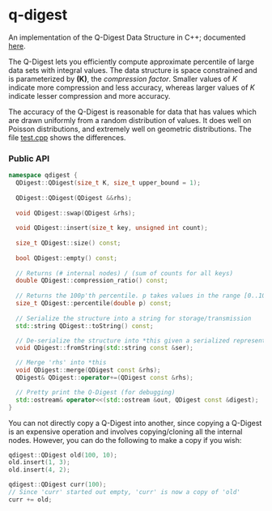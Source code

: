 q-digest
========

An implementation of the Q-Digest Data Structure in C++; documented [here](http://www.cs.virginia.edu/~son/cs851/papers/ucsb.sensys04.pdf).

The Q-Digest lets you efficiently compute approximate percentile of large data sets with integral values. The data structure is space constrained and is parameterized by **(K)**, the *compression factor*. Smaller values of *K* indicate more compression and less accuracy, whereas larger values of *K* indicate lesser compression and more accuracy.

The accuracy of the Q-Digest is reasonable for data that has values which are drawn uniformly from a random distribution of values. It does well on Poisson distributions, and extremely well on geometric distributions. The file [test.cpp](https://github.com/dhruvbird/q-digest/blob/master/test.cpp) shows the differences.

### Public API

```C++
namespace qdigest {
  QDigest::QDigest(size_t K, size_t upper_bound = 1);
  
  QDigest::QDigest(QDigest &&rhs);
  
  void QDigest::swap(QDigest &rhs);
  
  void QDigest::insert(size_t key, unsigned int count);
  
  size_t QDigest::size() const;
  
  bool QDigest::empty() const;
  
  // Returns (# internal nodes) / (sum of counts for all keys)
  double QDigest::compression_ratio() const;
  
  // Returns the 100p'th percentile. p takes values in the range [0..100]
  size_t QDigest::percentile(double p) const;
  
  // Serialize the structure into a string for storage/transmission
  std::string QDigest::toString() const;

  // De-serialize the structure into *this given a serialized representation
  void QDigest::fromString(std::string const &ser);

  // Merge 'rhs' into *this
  void QDigest::merge(QDigest const &rhs);
  QDigest& QDigest::operator+=(QDigest const &rhs);

  // Pretty print the Q-Digest (for debugging)
  std::ostream& operator<<(std::ostream &out, QDigest const &digest);
}
```

You can not directly copy a Q-Digest into another, since copying a Q-Digest is an expensive operation and involves copying/cloning all the internal nodes. However, you can do the following to make a copy if you wish:
```C++
qdigest::QDigest old(100, 10);
old.insert(1, 3);
old.insert(4, 2);

qdigest::QDigest curr(100);
// Since 'curr' started out empty, 'curr' is now a copy of 'old'
curr += old;
```
